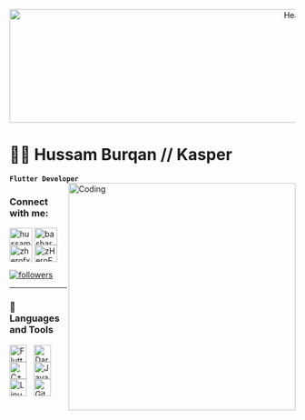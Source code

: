 <p align="center">
  <img src="https://cdnb.artstation.com/p/assets/images/images/024/970/355/original/ricco-ng-neon-eye.gif?1584125427&dl=1" alt="Header" Alt = "Header" width="1000" height="200">
 
</p>


# 🏄‍♂️ Hussam Burqan // Kasper 

**`Flutter Developer`**
<img align="right" alt="Coding" width="400" src="https://usagif.com/wp-content/uploads/gifs/tea-26.gif">


<h3 align="left">Connect with me:</h3>
<p align="left">
<a href="https://www.linkedin.com/in/hussam-burgan-193629160/" target="blank"><img align="center" src="https://raw.githubusercontent.com/rahuldkjain/github-profile-readme-generator/master/src/images/icons/Social/linked-in-alt.svg" alt="hussam burqan" height="30" width="40" /></a>
<a href="https://www.instagram.com/hussamburqan" target="blank"><img align="center" src="https://raw.githubusercontent.com/rahuldkjain/github-profile-readme-generator/master/src/images/icons/Social/instagram.svg" alt="basharherbawi" height="30" width="40" /></a>
<a href="https://codeforces.com/profile/hussamburqan" target="blank"><img align="center" src="https://raw.githubusercontent.com/rahuldkjain/github-profile-readme-generator/master/src/images/icons/Social/codeforces.svg" alt="zherofx" height="30" width="40" /></a>
<a href="https://discord.gg/kasperbu" target="blank"><img align="center" src="https://raw.githubusercontent.com/rahuldkjain/github-profile-readme-generator/master/src/images/icons/Social/discord.svg" alt="zHeroFx#6041" height="30" width="40" /></a>
</p>


   <p align="left">
      <a href="https://github.com/hussamburqan?tab=followers">
         <img alt="followers" title="Follow me on Github" src="https://custom-icon-badges.demolab.com/github/followers/hussamburqan?color=236ad3&labelColor=1155ba&style=for-the-badge&logo=person-add&label=Follow&logoColor=white"/></a>
   </p>

---

### 🧰 Languages and Tools
<img align="left" alt="Flutter" width="30px" style="padding-right:10px;" src="https://static-00.iconduck.com/assets.00/flutter-icon-1651x2048-ojswpayr.png" />
<img align="left" alt="Dart" width="30px" style="padding-right:10px;" src="https://uxwing.com/wp-content/themes/uxwing/download/brands-and-social-media/dart-programming-language-icon.png" />
<img align="left" alt="C++" width="30px" style="padding-right:10px;" src="https://cdn.jsdelivr.net/gh/devicons/devicon/icons/cplusplus/cplusplus-line.svg" />
<img align="left" alt="Java" width="30px" style="padding-right:10px;" src="https://cdn.jsdelivr.net/gh/devicons/devicon/icons/java/java-original.svg"/>
<img align="left" alt="Linux" width="30px" style="padding-right:10px;" src="https://cdn.jsdelivr.net/gh/devicons/devicon/icons/linux/linux-original.svg" />
<img align="left" alt="GitHub" width="30px" style="padding-right:10px;" src="https://cdn.jsdelivr.net/gh/devicons/devicon/icons/github/github-original.svg" />
<br />
